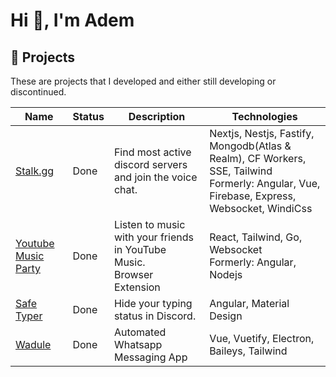 # Hi 👋, I'm Adem

## :tada: Projects
These are projects that I developed and either still developing or discontinued.

| Name                | Status       | Description                                                              | Technologies                                                                                                                                 |
|---------------------|--------------|--------------------------------------------------------------------------|----------------------------------------------------------------------------------------------------------------------------------------------|
| [Stalk.gg](https://stalk.gg)            | Done  | Find most active discord servers and join the voice chat.                | Nextjs, Nestjs, Fastify, Mongodb(Atlas & Realm), CF Workers, SSE, Tailwind<br>Formerly: Angular, Vue, Firebase, Express, Websocket, WindiCss |
| [Youtube Music Party](https://github.com/fishuke/ytmparty) | Done         | Listen to music with your friends in YouTube Music.<br>Browser Extension | React, Tailwind, Go, Websocket<br>Formerly: Angular, Nodejs|
| [Safe Typer](https://github.com/fishuke/safe-typer) | Done         | Hide your typing status in Discord.                                      | Angular, Material Design                                                                                                                         |
| [Wadule](https://github.com/fishuke/wadule)              | Done         | Automated Whatsapp Messaging App                                         | Vue, Vuetify, Electron, Baileys, Tailwind                                                                                                    |
